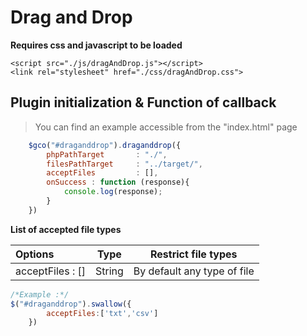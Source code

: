 # Drag and Drop

**Requires css and javascript to be loaded**

    <script src="./js/dragAndDrop.js"></script>
    <link rel="stylesheet" href="./css/dragAndDrop.css">

## Plugin initialization & Function of callback

>You can find an example accessible from the "index.html" page

```javascript
    $gco("#draganddrop").draganddrop({
        phpPathTarget       : "./",
        filesPathTarget     : "../target/",
        acceptFiles         : [],
        onSuccess : function (response){
            console.log(response);
        }
    })
```

**List of accepted file types**

| Options | Type | Restrict file types |
| :---         |     :---:      |     :---:      |
| acceptFiles         : []  | String |  By default any type of file |

```javascript
/*Example :*/
$("#draganddrop").swallow({ 
        acceptFiles:['txt','csv']
    })
``` 